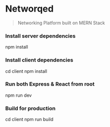 # Networqed

> Networking Platform built on MERN Stack

### Install server dependencies
npm install

### Install client dependencies
cd client
npm install

### Run both Express & React from root
npm run dev

### Build for production
cd client
npm run build
```
